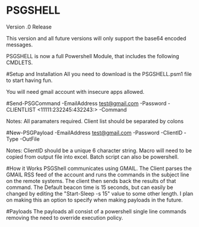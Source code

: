 # PSGSHELL

Version .0 Release

This version and all future versions will only support the base64 encoded messages.

PSGSHELL is now a full Powershell Module, that includes the following CMDLETS. 

#Setup and Installation
All you need to download is the PSGSHELL.psm1 file to start having fun.

You will need gmail account with insecure apps allowed.

#Send-PSGCommand -EmailAddress <test@gmail.com> -Password <password> -CLIENTLIST <11111:232245:432243:> -Command <Powershell V2 Command> 


Notes: All paramaters required. Client list should be separated by colons


#New-PSGPayload -EmailAddress <test@gmail.com> -Password <password> -ClientID <ID For Client> -Type <macro or batch> -OutFile <full path to output>

Notes: ClientID should be a unique 6 character string. Macro will need to be copied from output file into excel. Batch script can also be powershell.



#How it Works
PSGShell communicates using GMAIL. The Client parses the GMAIL RSS feed of the account and runs the commands in the subject line on the remote systems.
The client then sends back the results of that command.
The Default beacon time is 15 seconds, but can easily be changed by editing the "Start-Sleep -s 15" value to some other length.
I plan on making this an option to specify when making payloads in the future.

#Payloads
The payloads all consist of a powershell single line commands removing the need to override execution policy.